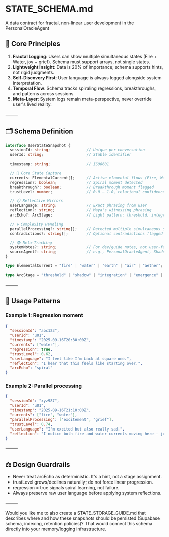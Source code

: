 # STATE_SCHEMA.md

A data contract for fractal, non-linear user development in the PersonalOracleAgent

## 📐 Core Principles

1. **Fractal Logging**: Users can show multiple simultaneous states (Fire + Water, joy + grief). Schema must support arrays, not single states.
2. **Lightweight Insight**: Data is 20% of importance; schema supports hints, not rigid judgments.
3. **Self-Discovery First**: User language is always logged alongside system interpretation.
4. **Temporal Flow**: Schema tracks spiraling regressions, breakthroughs, and patterns across sessions.
5. **Meta-Layer**: System logs remain meta-perspective, never override user's lived reality.

⸻

## 🗂 Schema Definition

```typescript
interface UserStateSnapshot {
  sessionId: string;                // Unique per conversation
  userId: string;                   // Stable identifier

  timestamp: string;                // ISO8601

  // 🌿 Core State Capture
  currents: ElementalCurrent[];     // Active elemental flows (Fire, Water, Earth, Air, Aether)
  regression?: boolean;             // Spiral moment detected
  breakthrough?: boolean;           // Breakthrough moment flagged
  trustLevel: number;               // 0.0 – 1.0, relational confidence

  // 🪞 Reflective Mirrors
  userLanguage: string;             // Exact phrasing from user
  reflection?: string;              // Maya's witnessing phrasing
  arcEcho?: ArcStage;               // Light pattern: threshold, integration, spiral

  // 🌀 Complexity Handling
  parallelProcessing?: string[];    // Detected multiple simultaneous states
  contradictions?: string[];        // Optional contradictions flagged for curiosity

  // 📚 Meta-Tracking
  systemNotes?: string;             // For dev/guide notes, not user-facing
  sourceAgent?: string;             // e.g., PersonalOracleAgent, ShadowAgent
}

type ElementalCurrent = "fire" | "water" | "earth" | "air" | "aether";

type ArcStage = "threshold" | "shadow" | "integration" | "emergence" | "spiral";
```

⸻

## 🔑 Usage Patterns

### Example 1: Regression moment

```json
{
  "sessionId": "abc123",
  "userId": "u01",
  "timestamp": "2025-09-16T20:30:00Z",
  "currents": ["water"],
  "regression": true,
  "trustLevel": 0.62,
  "userLanguage": "I feel like I'm back at square one.",
  "reflection": "I hear that this feels like starting over.",
  "arcEcho": "spiral"
}
```

### Example 2: Parallel processing

```json
{
  "sessionId": "xyz987",
  "userId": "u01",
  "timestamp": "2025-09-16T21:10:00Z",
  "currents": ["fire", "water"],
  "parallelProcessing": ["excitement", "grief"],
  "trustLevel": 0.74,
  "userLanguage": "I'm excited but also really sad.",
  "reflection": "I notice both fire and water currents moving here — joy and grief together."
}
```

⸻

## ⚖️ Design Guardrails

- Never treat arcEcho as deterministic. It's a hint, not a stage assignment.
- trustLevel grows/declines naturally; do not force linear progression.
- regression = true signals spiral learning, not failure.
- Always preserve raw user language before applying system reflections.

⸻

Would you like me to also create a STATE_STORAGE_GUIDE.md that describes where and how these snapshots should be persisted (Supabase schema, indexing, retention policies)? That would connect this schema directly into your memory/logging infrastructure.